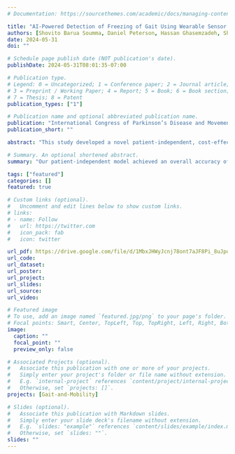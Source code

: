 ```yaml
---
# Documentation: https://sourcethemes.com/academic/docs/managing-content/

title: "AI-Powered Detection of Freezing of Gait Using Wearable Sensor Data in Patients with Parkinson’s Disease [Abstract]"
authors: [Shovito Barua Soumma, Daniel Peterson, Hassan Ghasemzadeh, Shyamal H. Mehta]
date: 2024-05-31
doi: ""

# Schedule page publish date (NOT publication's date).
publishDate: 2024-05-31T08:01:35-07:00

# Publication type.
# Legend: 0 = Uncategorized; 1 = Conference paper; 2 = Journal article;
# 3 = Preprint / Working Paper; 4 = Report; 5 = Book; 6 = Book section;
# 7 = Thesis; 8 = Patent
publication_types: ["1"]

# Publication name and optional abbreviated publication name.
publication: "International Congress of Parkinson’s Disease and Movement Disorders®, (MDS Congress), 2024"
publication_short: ""

abstract: "This study developed a novel patient-independent, cost-effective AI model for detecting Freezing of Gait (FoG), using a single wearable sensor and without the need for model retraining in new patients. This approach is expected to reduce patient burden and enhance clinical adoption of the technology. Using a single accelerometer and a rigorous validation methodology, we address individual variability in gait and demonstrate model’s generalizability through cross-validation methods."

# Summary. An optional shortened abstract.
summary: "Our patient-independent model achieved an overall accuracy of 78% in detecting FoG events using both medication ‘On’ and ‘Off’ state data."

tags: ["featured"]
categories: []
featured: true

# Custom links (optional).
#   Uncomment and edit lines below to show custom links.
# links:
# - name: Follow
#   url: https://twitter.com
#   icon_pack: fab
#   icon: twitter

url_pdf: https://drive.google.com/file/d/1MbxJHWyJcnj78ont7aJF8Pi_8uJpoJtJ/view?usp=drive_link
url_code: 
url_dataset:
url_poster:
url_project:
url_slides: 
url_source:
url_video: 

# Featured image
# To use, add an image named `featured.jpg/png` to your page's folder.
# Focal points: Smart, Center, TopLeft, Top, TopRight, Left, Right, BottomLeft, Bottom, BottomRight.
image:
  caption: ""
  focal_point: ""
  preview_only: false

# Associated Projects (optional).
#   Associate this publication with one or more of your projects.
#   Simply enter your project's folder or file name without extension.
#   E.g. `internal-project` references `content/project/internal-project/index.md`.
#   Otherwise, set `projects: []`.
projects: [Gait-and-Mobility]

# Slides (optional).
#   Associate this publication with Markdown slides.
#   Simply enter your slide deck's filename without extension.
#   E.g. `slides: "example"` references `content/slides/example/index.md`.
#   Otherwise, set `slides: ""`.
slides: ""
---
```

